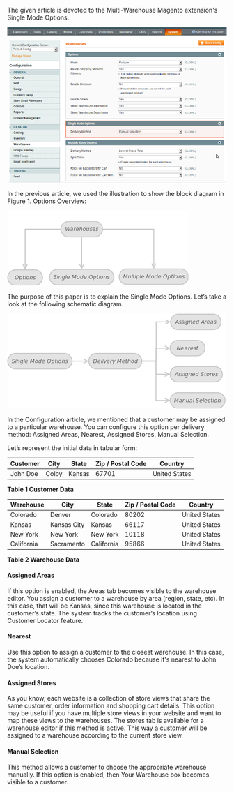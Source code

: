 The given article is devoted to the Multi-Warehouse Magento extension's Single Mode Options.

![System - Configuration - Catalog Warehouses - Single Mode Options](System_Configuration_Catalog_Warehouses_SingleModeOptions.png)


In the previous article, we used the illustration to show the block diagram in Figure 1. Options Overview:

![Figure 1. Options Overview](multiple-warehouse-figure-1-1.png)

The purpose of this paper is to explain the Single Mode Options. Let’s take a look at the following schematic diagram.

![Figure 2. General Options](Fig_2_1.png)
 

In the Configuration article, we mentioned that a customer may be assigned to a particular warehouse. You can configure this option per delivery method: Assigned Areas, Nearest, Assigned Stores, Manual Selection.

Let’s represent the initial data in tabular form:

 
Customer |	City |	State |	Zip / Postal Code |	Country
----- | ----- | ----- | ----- | ----- | 
John Doe |	Colby |	Kansas |	67701 |	United States

**Table 1 Customer Data**

 
Warehouse |	City |	State |	Zip / Postal Code |	Country
----- | ----- | ----- | ----- | ----- | 
Colorado |	Denver |	Colorado |	80202 |	United States
Kansas |	Kansas City |	Kansas |	66117 |	United States
New York |	New York |	New York |	10118 |	United States
California |	Sacramento |	California |	95866 |	United States

**Table 2 Warehouse Data**

 
#### Assigned Areas

If this option is enabled, the Areas tab becomes visible to the warehouse editor. You assign a customer to a warehouse by area (region, state, etc). In this case, that will be Kansas, since this warehouse is located in the customer’s state. The system tracks the customer’s location using Customer Locator feature.

#### Nearest

Use this option to assign a customer to the closest warehouse. In this case, the system automatically chooses Colorado because it's nearest to John Doe’s location.

#### Assigned Stores

As you know, each website is a collection of store views that share the same customer, order information and shopping cart details. This option may be useful if you have multiple store views in your website and want to map these views to the warehouses. The stores tab is available for a warehouse editor if this method is active. This way a customer will be assigned to a warehouse according to the current store view.

#### Manual Selection

This method allows a customer to choose the appropriate warehouse manually. If this option is enabled, then Your Warehouse box becomes visible to a customer.


